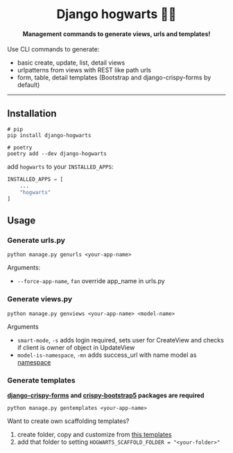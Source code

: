 <h1 align="center">Django hogwarts 🧙‍♂️</h1>
<h4 align="center">Management commands to generate views, urls and templates!</h4>

Use CLI commands to generate:
- basic create, update, list, detail views
- urlpatterns from views with REST like path urls
- form, table, detail templates (Bootstrap and django-crispy-forms by default)

---

## Installation
```shell
# pip
pip install django-hogwarts

# poetry
poetry add --dev django-hogwarts
```

add `hogwarts` to your `INSTALLED_APPS`:
``` python
INSTALLED_APPS = [
    ...
    "hogwarts"
]
```

## Usage

### Generate urls.py

```
python manage.py genurls <your-app-name>
```

Arguments:
- `--force-app-name`, `fan` override app_name in urls.py 

### Generate views.py
```
python manage.py genviews <your-app-name> <model-name>
```
Arguments
- `smart-mode`, `-s` adds login required, sets user for CreateView and checks if client is owner of object in UpdateView
- `model-is-namespace`, `-mn` adds success_url with name model as [namespace](https://docs.djangoproject.com/en/4.2/topics/http/urls/#url-namespaces)

### Generate templates

**[django-crispy-forms](https://github.com/django-crispy-forms/django-crispy-forms) and
[crispy-bootstrap5](https://github.com/django-crispy-forms/crispy-bootstrap5) packages are required**

``` 
python manage.py gentemplates <your-app-name>
```

Want to create own scaffolding templates? 
1. create folder, copy and customize from [this templates](https://github.com/adiletto64/django-hogwarts/tree/master/hogwarts/scaffold)
2. add that folder to setting `HOGWARTS_SCAFFOLD_FOLDER = "<your-folder>"`
